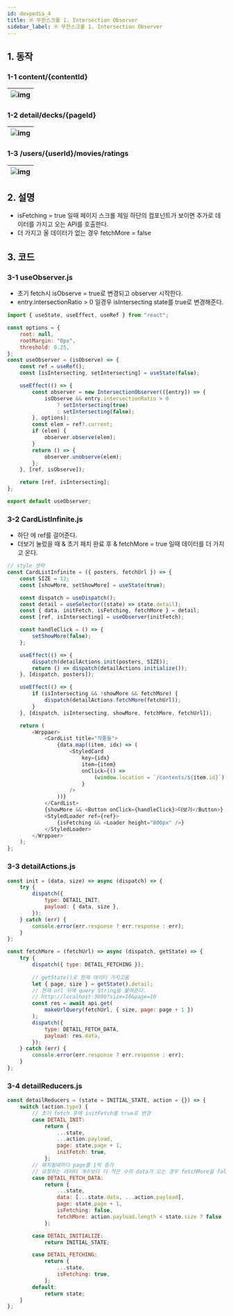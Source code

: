 ```yaml
---
id: devpedia_4
title: ※ 무한스크롤 1. Intersection Observer
sidebar_label: ※ 무한스크롤 1. Intersection Observer
---
```


## 1. 동작
### 1-1 content/{contentId}
|![img](https://user-images.githubusercontent.com/29701385/106480721-0a6fea00-64ef-11eb-9b79-b0afcfb621c8.gif)|
|---|
### 1-2 detail/decks/{pageId}
|![img](https://user-images.githubusercontent.com/29701385/106479745-ff688a00-64ed-11eb-8eeb-dbe07cf769a7.gif)|
|---|

### 1-3 /users/{userId}/movies/ratings
|![img](https://user-images.githubusercontent.com/29701385/106481522-dd700700-64ef-11eb-89a1-a184cf0c443c.gif)|
|---|
## 2. 설명
- isFetching = true 일때 페이지 스크롤 제일 하단의 <Loader> 컴포넌트가 보이면 추가로 데이터를 가지고 오는 API를 호출한다.
- 더 가지고 올 데이터가 없는 경우 fetchMore = false

## 3. 코드
### 3-1 useObserver.js
- 초기 fetch시 isObserve = true로 변경되고 observer 시작한다.
- entry.intersectionRatio > 0 일경우 isIntersecting state를 true로 변경해준다. 
```js 
import { useState, useEffect, useRef } from "react";

const options = {
    root: null,
    rootMargin: "0px",
    threshold: 0.25,
};
const useObserver = (isObserve) => {
    const ref = useRef();
    const [isIntersecting, setIntersecting] = useState(false);

    useEffect(() => {
        const observer = new IntersectionObserver(([entry]) => {
            isObserve && entry.intersectionRatio > 0
                ? setIntersecting(true)
                : setIntersecting(false);
        }, options);
        const elem = ref?.current;
        if (elem) {
            observer.observe(elem);
        }
        return () => {
            observer.unobserve(elem);
        };
    }, [ref, isObserve]);

    return [ref, isIntersecting];
};

export default useObserver;

```

### 3-2 CardListInfinite.js
- 하단 <Loader>에 ref를 걸어준다.
- 더보기 눌렀을 때 & 초기 패치 완료 후 & fetchMore = true 일때 데이터를 더 가지고 온다.
```js
// style 생략
const CardListInfinite = ({ posters, fetchUrl }) => {
    const SIZE = 12;
    const [showMore, setShowMore] = useState(true);

    const dispatch = useDispatch();
    const detail = useSelector((state) => state.detail);
    const { data, initFetch, isFetching, fetchMore } = detail;
    const [ref, isIntersecting] = useObserver(initFetch);

    const handleClick = () => {
        setShowMore(false);
    };

    useEffect(() => {
        dispatch(detailActions.init(posters, SIZE));
        return () => dispatch(detailActions.initialize());
    }, [dispatch, posters]);

    useEffect(() => {
        if (isIntersecting && !showMore && fetchMore) {
            dispatch(detailActions.fetchMore(fetchUrl));
        }
    }, [dispatch, isIntersecting, showMore, fetchMore, fetchUrl]);

    return (
        <Wrppaer>
            <CardList title="작품들">
                {data.map((item, idx) => (
                    <StyledCard
                        key={idx}
                        item={item}
                        onClick={() =>
                            (window.location = `/contents/${item.id}`)
                        }
                    />
                ))}
            </CardList>
            {showMore && <Button onClick={handleClick}>더보기</Button>}
            <StyledLoader ref={ref}>
                {isFetching && <Loader height="800px" />}
            </StyledLoader>
        </Wrppaer>
    );
};
```
### 3-3 detailActions.js
```js
const init = (data, size) => async (dispatch) => {
    try {
        dispatch({
            type: DETAIL_INIT,
            payload: { data, size },
        });
    } catch (err) {
        console.error(err.response ? err.response : err);
    }
};

const fetchMore = (fetchUrl) => async (dispatch, getState) => {
    try {
        dispatch({ type: DETAIL_FETCHING });
        
        // getState()로 현재 데이터 가지고옴
        let { page, size } = getState().detail;
        // 현재 url 뒤에 query String을 붙여준다.
        // http://localhost:3000?size=10&page=10
        const res = await api.get(
            makeUrlQuery(fetchUrl, { size, page: page + 1 })
        );
        dispatch({
            type: DETAIL_FETCH_DATA,
            payload: res.data,
        });
    } catch (err) {
        console.error(err.response ? err.response : err);
    }
};
```

### 3-4 detailReducers.js
```js
const detailReducers = (state = INITIAL_STATE, action = {}) => {
    switch (action.type) {
        // 초기 fetch 후에 initFetch를 true로 변경
        case DETAIL_INIT:
            return {
                ...state,
                ...action.payload,
                page: state.page + 1,
                initFetch: true,
            };
        // 패치될때마다 page를 1씩 증가
        // 요청하는 데이터 개수보다 더 적은 수의 data가 오는 경우 fetchMore을 false로 변경
        case DETAIL_FETCH_DATA:
            return {
                ...state,
                data: [...state.data, ...action.payload],
                page: state.page + 1,
                isFetching: false,
                fetchMore: action.payload.length < state.size ? false : true,
            };

        case DETAIL_INITIALIZE:
            return INITIAL_STATE;

        case DETAIL_FETCHING:
            return {
                ...state,
                isFetching: true,
            };
        default:
            return state;
    }
};
```